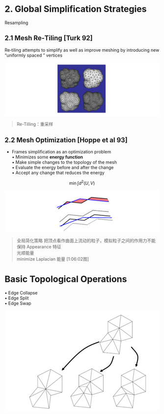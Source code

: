 # 2. Global Simplification Strategies    
Resampling    



## 2.1 Mesh Re‐Tiling [Turk 92]    


Re‐tiling attempts to simplify as well as improve meshing by introducing new “uniformly spaced ” vertices   

![](../assets/简化26.png)    

> Re-Tilling：重采样

## 2.2 Mesh Optimization [Hoppe et al 93]    

* Frames simplification as an optimization problem    
• Minimizes some **energy function**    
• Make simple changes to the topology of the mesh    
• Evaluate the energy before and after the change    
• Accept any change that reduces the energy     

$$
\min\int d^2(U,V)
$$

![](../assets/简化28.png)    

> 全局简化策略
把顶点看作曲面上流动的粒子，模拟粒子之间的作用力不能保持 Appearance 特征     
光顺能量    
minimize Laplacian 能量 [1:06:02图]  

# Basic Topological Operations    

• Edge Collapse   
• Edge Split    
• Edge Swap   

![](../assets/简化29.png)    



